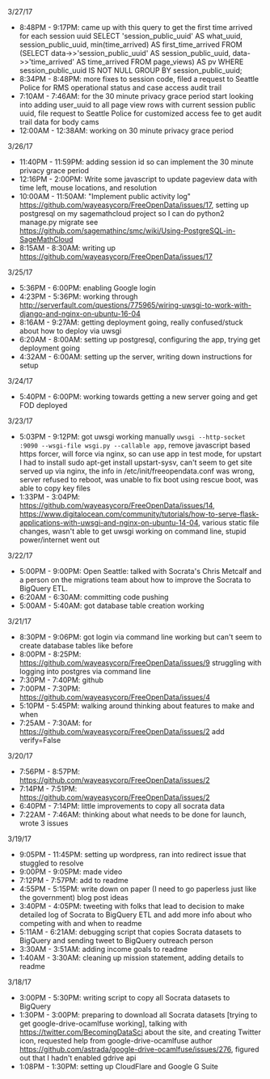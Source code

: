 3/27/17

* 8:48PM - 9:17PM: came up with this query to get the first time arrived for each session uuid SELECT 'session_public_uuid' AS what_uuid, session_public_uuid, min(time_arrived) AS first_time_arrived FROM (SELECT data->>'session_public_uuid' AS session_public_uuid, data->>'time_arrived' AS time_arrived FROM page_views) AS pv WHERE session_public_uuid IS NOT NULL GROUP BY session_public_uuid;
* 8:34PM - 8:48PM: more fixes to session code, filed a request to Seattle Police for RMS operational status and case access audit trail
* 7:10AM - 7:46AM: for the 30 minute privacy grace period start looking into adding user_uuid to all page view rows with current session public uuid, file request to Seattle Police for customized access fee to get audit trail data for body cams
* 12:00AM - 12:38AM: working on 30 minute privacy grace period

3/26/17

* 11:40PM - 11:59PM: adding session id so can implement the 30 minute privacy grace period
* 12:16PM - 2:00PM: Write some javascript to update pageview data with time left, mouse locations, and resolution
* 10:00AM - 11:50AM: "Implement public activity log" https://github.com/wayeasycorp/FreeOpenData/issues/17, setting up postgresql on my sagemathcloud project so I can do python2 manage.py migrate see https://github.com/sagemathinc/smc/wiki/Using-PostgreSQL-in-SageMathCloud 
* 8:15AM - 8:30AM: writing up https://github.com/wayeasycorp/FreeOpenData/issues/17

3/25/17

* 5:36PM - 6:00PM: enabling Google login
* 4:23PM - 5:36PM: working through http://serverfault.com/questions/775965/wiring-uwsgi-to-work-with-django-and-nginx-on-ubuntu-16-04
* 8:16AM - 9:27AM: getting deployment going, really confused/stuck about how to deploy via uwsgi
* 6:20AM - 8:00AM: setting up postgresql, configuring the app, trying get deployment going
* 4:32AM - 6:00AM: setting up the server, writing down instructions for setup

3/24/17

* 5:40PM - 6:00PM: working towards getting a new server going and get FOD deployed

3/23/17

* 5:03PM - 9:12PM: got uwsgi working manually `uwsgi --http-socket :9090 --wsgi-file wsgi.py --callable app`, remove javascript based https forcer, will force via nginx, so can use app in test mode, for upstart I had to install sudo apt-get install upstart-sysv, can't seem to get site served up via nginx, the info in /etc/init/freeopendata.conf was wrong, server refused to reboot, was unable to fix boot using rescue boot, was able to copy key files
* 1:33PM - 3:04PM: https://github.com/wayeasycorp/FreeOpenData/issues/14, https://www.digitalocean.com/community/tutorials/how-to-serve-flask-applications-with-uwsgi-and-nginx-on-ubuntu-14-04, various static file changes, wasn't able to get uwsgi working on command line, stupid power/internet went out

3/22/17

* 5:00PM - 9:00PM: Open Seattle: talked with Socrata's Chris Metcalf and a person on the migrations team about how to improve the Socrata to BigQuery ETL.
* 6:20AM - 6:30AM: committing code pushing
* 5:00AM - 5:40AM: got database table creation working

3/21/17

* 8:30PM - 9:06PM: got login via command line working but can't seem to create database tables like before
* 8:00PM - 8:25PM: https://github.com/wayeasycorp/FreeOpenData/issues/9 struggling with logging into postgres via command line
* 7:30PM - 7:40PM: github
* 7:00PM - 7:30PM: https://github.com/wayeasycorp/FreeOpenData/issues/4
* 5:10PM - 5:45PM: walking around thinking about features to make and when
* 7:25AM - 7:30AM: for https://github.com/wayeasycorp/FreeOpenData/issues/2 add verify=False

3/20/17

* 7:56PM - 8:57PM: https://github.com/wayeasycorp/FreeOpenData/issues/2
* 7:14PM - 7:51PM: https://github.com/wayeasycorp/FreeOpenData/issues/2
* 6:40PM - 7:14PM: little improvements to copy all socrata data
* 7:22AM - 7:46AM: thinking about what needs to be done for launch, wrote 3 issues

3/19/17

* 9:05PM - 11:45PM: setting up wordpress, ran into redirect issue that stuggled to resolve
* 9:00PM - 9:05PM: made video
* 7:12PM - 7:57PM: add to readme
* 4:55PM - 5:15PM: write down on paper (I need to go paperless just like the government) blog post ideas
* 3:40PM - 4:05PM: tweeting with folks that lead to decision to make detailed log of Socrata to BigQuery ETL and add more info about who competing with and when to readme
* 5:11AM - 6:21AM: debugging script that copies Socrata datasets to BigQuery and sending tweet to BigQuery outreach person
* 3:30AM - 3:51AM: adding income goals to readme
* 1:40AM - 3:30AM: cleaning up mission statement, adding details to readme

3/18/17

* 3:00PM - 5:30PM: writing script to copy all Socrata datasets to BigQuery
* 1:30PM - 3:00PM: preparing to download all Socrata datasets [trying to get google-drive-ocamlfuse working], talking with https://twitter.com/BecomingDataSci about the site, and creating Twitter icon, requested help from google-drive-ocamlfuse author https://github.com/astrada/google-drive-ocamlfuse/issues/276, figured out that I hadn't enabled gdrive api
* 1:08PM - 1:30PM: setting up CloudFlare and Google G Suite 
